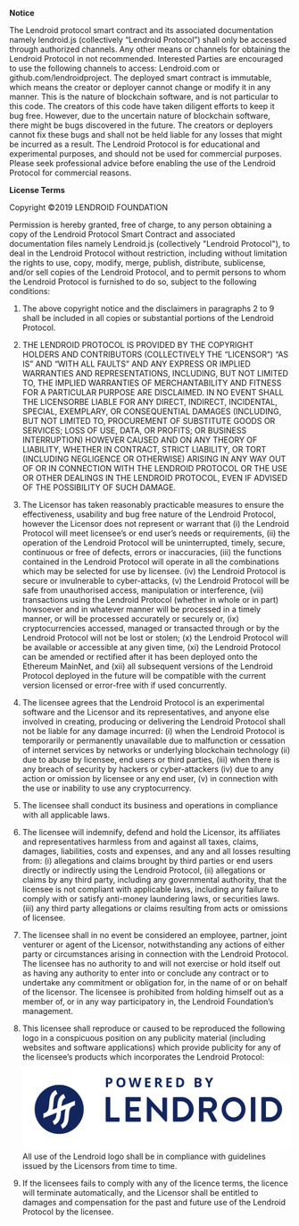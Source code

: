 <b>Notice</b>

The Lendroid protocol smart contract and its associated documentation namely lendroid.js
(collectively “Lendroid Protocol”) shall only be accessed through authorized channels. Any
other means or channels for obtaining the Lendroid Protocol in not recommended.
Interested Parties are encouraged to use the following channels to access: Lendroid.com or
github.com/lendroidproject.
The deployed smart contract is immutable, which means the creator or deployer cannot
change or modify it in any manner. This is the nature of blockchain software, and is not
particular to this code.
The creators of this code have taken diligent efforts to keep it bug free. However, due to the
uncertain nature of blockchain software, there might be bugs discovered in the future. The
creators or deployers cannot fix these bugs and shall not be held liable for any losses that
might be incurred as a result.
The Lendroid Protocol is for educational and experimental purposes, and should not be used
for commercial purposes. Please seek professional advice before enabling the use of the
Lendroid Protocol for commercial reasons.


<b>License Terms</b>

Copyright ©2019 LENDROID FOUNDATION

Permission is hereby granted, free of charge, to any person obtaining a copy of the Lendroid Protocol Smart Contract and associated documentation files namely Lendroid.js (collectively &quot;Lendroid Protocol&quot;), to deal in the Lendroid Protocol without restriction, including without
limitation the rights to use, copy, modify, merge, publish, distribute, sublicense, and/or sell copies
of the Lendroid Protocol, and to permit persons to whom the Lendroid Protocol is furnished to do
so, subject to the following conditions:
1. The above copyright notice and the disclaimers in paragraphs 2 to 9 shall be included in
all copies or substantial portions of the Lendroid Protocol.
2. THE LENDROID PROTOCOL IS PROVIDED BY THE COPYRIGHT HOLDERS AND
CONTRIBUTORS (COLLECTIVELY THE “LICENSOR”) “AS IS” AND “WITH ALL
FAULTS” AND ANY EXPRESS OR IMPLIED WARRANTIES AND
REPRESENTATIONS, INCLUDING, BUT NOT LIMITED TO, THE IMPLIED
WARRANTIES OF MERCHANTABILITY AND FITNESS FOR A PARTICULAR
PURPOSE ARE DISCLAIMED. IN NO EVENT SHALL THE LICENSORBE LIABLE FOR
ANY DIRECT, INDIRECT, INCIDENTAL, SPECIAL, EXEMPLARY, OR
CONSEQUENTIAL DAMAGES (INCLUDING, BUT NOT LIMITED TO, PROCUREMENT
OF SUBSTITUTE GOODS OR SERVICES; LOSS OF USE, DATA, OR PROFITS; OR
BUSINESS INTERRUPTION) HOWEVER CAUSED AND ON ANY THEORY OF
LIABILITY, WHETHER IN CONTRACT, STRICT LIABILITY, OR TORT (INCLUDING
NEGLIGENCE OR OTHERWISE) ARISING IN ANY WAY OUT OF OR IN
CONNECTION WITH THE LENDROID PROTOCOL OR THE USE OR OTHER
DEALINGS IN THE LENDROID PROTOCOL, EVEN IF ADVISED OF THE POSSIBILITY
OF SUCH DAMAGE.

3. The Licensor has taken reasonably practicable measures to ensure the
effectiveness, usability and bug free nature of the Lendroid Protocol, however the
Licensor does not represent or warrant that (i) the Lendroid Protocol will meet
licensee’s or end user’s needs or requirements, (ii) the operation of the Lendroid
Protocol will be uninterrupted, timely, secure, continuous or free of defects, errors or
inaccuracies, (iii) the functions contained in the Lendroid Protocol will operate in all
the combinations which may be selected for use by licensee. (iv) the Lendroid
Protocol is secure or invulnerable to cyber-attacks, (v) the Lendroid Protocol will be
safe from unauthorised access, manipulation or interference, (vii) transactions using
the Lendroid Protocol (whether in whole or in part) howsoever and in whatever
manner will be processed in a timely manner, or will be processed accurately or
securely or, (ix) cryptocurrencies accessed, managed or transacted through or by the
Lendroid Protocol will not be lost or stolen; (x) the Lendroid Protocol will be available
or accessible at any given time, (xi) the Lendroid Protocol can be amended or
rectified after it has been deployed onto the Ethereum MainNet, and (xii) all
subsequent versions of the Lendroid Protocol deployed in the future will be
compatible with the current version licensed or error-free with if used concurrently.
4. The licensee agrees that the Lendroid Protocol is an experimental software and the
Licensor and its representatives, and anyone else involved in creating, producing or
delivering the Lendroid Protocol shall not be liable for any damage incurred: (i) when
the Lendroid Protocol is temporarily or permanently unavailable due to malfunction or
cessation of internet services by networks or underlying blockchain technology (ii)
due to abuse by licensee, end users or third parties, (iii) when there is any breach of
security by hackers or cyber-attackers (iv) due to any action or omission by licensee
or any end user, (v) in connection with the use or inability to use any cryptocurrency.

5. The licensee shall conduct its business and operations in compliance with all
applicable laws.
6. The licensee will indemnify, defend and hold the Licensor, its affiliates and
representatives harmless from and against all taxes, claims, damages, liabilities,
costs and expenses, and any and all losses resulting from: (i) allegations and claims
brought by third parties or end users directly or indirectly using the Lendroid Protocol,
(ii) allegations or claims by any third party, including any governmental authority, that
the licensee is not compliant with applicable laws, including any failure to comply with
or satisfy anti-money laundering laws, or securities laws. (iii) any third party
allegations or claims resulting from acts or omissions of licensee.
7. The licensee shall in no event be considered an employee, partner, joint venturer or
agent of the Licensor, notwithstanding any actions of either party or circumstances
arising in connection with the Lendroid Protocol. The licensee has no authority to and
will not exercise or hold itself out as having any authority to enter into or conclude
any contract or to undertake any commitment or obligation for, in the name of or on
behalf of the licensor. The licensee is prohibited from holding himself out as a
member of, or in any way participatory in, the Lendroid Foundation’s management.
8. This licensee shall reproduce or caused to be reproduced the following logo in a
conspicuous position on any publicity material (including websites and software
applications) which provide publicity for any of the licensee’s products which
incorporates the Lendroid Protocol:
![Powered by Lendroid Logo](images/powered-by-lendroid.jpg)
All use of the Lendroid logo shall be in compliance with guidelines issued by the
Licensors from time to time.
9. If the licensees fails to comply with any of the licence terms, the licence will
terminate automatically, and the Licensor shall be entitled to damages and
compensation for the past and future use of the Lendroid Protocol by the licensee.
